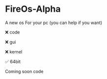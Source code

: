 # FireOs-Alpha
A new os For your pc (you can help if you want)


:x: code

:x: gui

:x: kernel 

:white_check_mark: 64bit

Coming soon code

